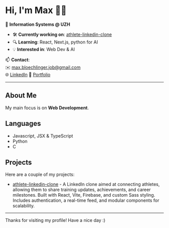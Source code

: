 # Hi, I'm Max 👋🏼

🎯 **Information Systems @ UZH**

- 🛠️ **Currently working on**: [athlete-linkedin-clone](https://github.com/MaxBloechlinger/athlete-linkedin-clone)
- 🔍 **Learning**: React, Next.js, python for AI
- 💡 **Interested in**: Web Dev & AI

📫 **Contact**:  
✉️ [max.bloechlinger.job@gmail.com](mailto:max.bloechlinger.job@gmail.com)  
🌐 [LinkedIn](https://www.linkedin.com/in/max-bloechlinger/)
🔗 [Portfolio](-)

---

## About Me
My main focus is on **Web Development**.

## Languages
- Javascript, JSX & TypeScript
- Python
- C
  

## Projects
Here are a couple of my projects:
- [athlete-linkedin-clone](https://github.com/MaxBloechlinger/athlete-linkedin-clone) -  A LinkedIn clone aimed at connecting athletes, allowing them to share training updates, achievements, and career milestones. Built with React, Vite, Firebase, and custom Sass styling. Includes authentication, a real-time feed, and modular components for scalability.

---

Thanks for visiting my profile! Have a nice day :)

